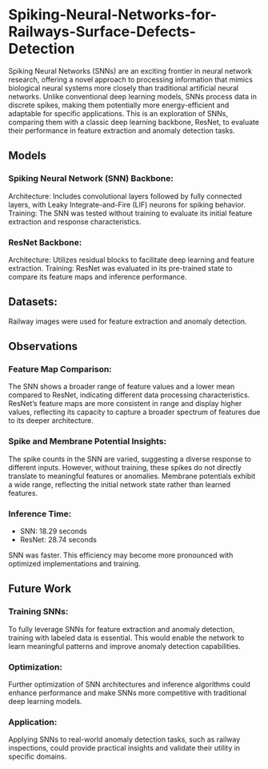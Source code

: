 # Spiking-Neural-Networks-for-Railways-Surface-Defects-Detection

Spiking Neural Networks (SNNs) are an exciting frontier in neural network research, offering a novel approach to processing information that mimics biological neural systems more closely than traditional artificial neural networks. Unlike conventional deep learning models, SNNs process data in discrete spikes, making them potentially more energy-efficient and adaptable for specific applications. This is an exploration of SNNs, comparing them with a classic deep learning backbone, ResNet, to evaluate their performance in feature extraction and anomaly detection tasks.

## Models
### Spiking Neural Network (SNN) Backbone:

Architecture: Includes convolutional layers followed by fully connected layers, with Leaky Integrate-and-Fire (LIF) neurons for spiking behavior.
Training: The SNN was tested without training to evaluate its initial feature extraction and response characteristics.
### ResNet Backbone:

Architecture: Utilizes residual blocks to facilitate deep learning and feature extraction.
Training: ResNet was evaluated in its pre-trained state to compare its feature maps and inference performance.

## Datasets:
Railway images were used for feature extraction and anomaly detection.

## Observations
### Feature Map Comparison:

The SNN shows a broader range of feature values and a lower mean compared to ResNet, indicating different data processing characteristics.
ResNet’s feature maps are more consistent in range and display higher values, reflecting its capacity to capture a broader spectrum of features due to its deeper architecture.
### Spike and Membrane Potential Insights:

The spike counts in the SNN are varied, suggesting a diverse response to different inputs. However, without training, these spikes do not directly translate to meaningful features or anomalies.
Membrane potentials exhibit a wide range, reflecting the initial network state rather than learned features.
### Inference Time:
- SNN: 18.29 seconds
- ResNet: 28.74 seconds

SNN was faster. This efficiency may become more pronounced with optimized implementations and training.
## Future Work
### Training SNNs:

To fully leverage SNNs for feature extraction and anomaly detection, training with labeled data is essential. This would enable the network to learn meaningful patterns and improve anomaly detection capabilities.
### Optimization:

Further optimization of SNN architectures and inference algorithms could enhance performance and make SNNs more competitive with traditional deep learning models.
### Application:

Applying SNNs to real-world anomaly detection tasks, such as railway inspections, could provide practical insights and validate their utility in specific domains.
